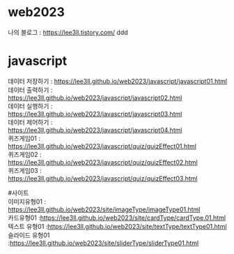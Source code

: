 # web2023

나의 블로그 : https://lee3ll.tistory.com/   ddd 

# javascript
데이터 저장하기 : https://lee3ll.github.io/web2023/javascript/javascript01.html   
데이터 출력하기 : https://lee3ll.github.io/web2023/javascript/javascript02.html   
데이터 실행하기 : https://lee3ll.github.io/web2023/javascript/javascript03.html   
데이터 제어하기 : https://lee3ll.github.io/web2023/javascript/javascript04.html   
퀴즈게임01 : https://lee3ll.github.io/web2023/javascript/quiz/quizEffect01.html   
퀴즈게임02 : https://lee3ll.github.io/web2023/javascript/quiz/quizEffect02.html   
퀴즈게임03 : https://lee3ll.github.io/web2023/javascript/quiz/quizEffect03.html   

#사이트   
이미지유형01 : https://lee3ll.github.io/web2023/site/imageType/imageType01.html   
카드유형01 :https://lee3ll.github.io/web2023/site/cardType/cardType.01.html   
텍스트 유형01 :https://lee3ll.github.io/web2023/site/textType/textType01.html   
슬라이드 유형01 :https://lee3ll.github.io/web2023/site/sliderType/sliderType01.html   
